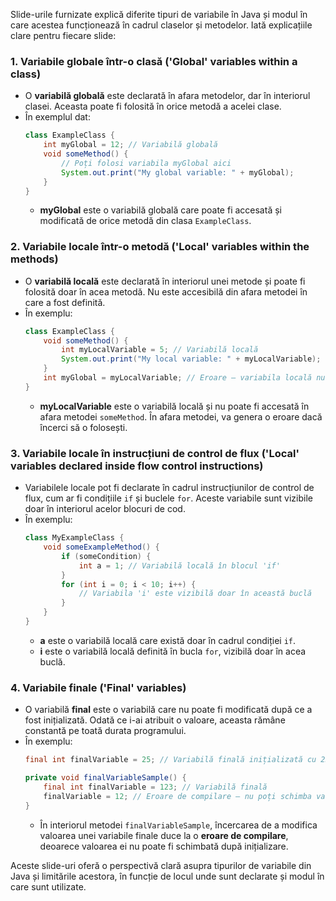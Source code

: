 Slide-urile furnizate explică diferite tipuri de variabile în Java și modul în care acestea funcționează în cadrul claselor și metodelor. Iată explicațiile clare pentru fiecare slide:

### 1. **Variabile globale într-o clasă ('Global' variables within a class)**
   - O **variabilă globală** este declarată în afara metodelor, dar în interiorul clasei. Aceasta poate fi folosită în orice metodă a acelei clase.
   - În exemplul dat:
     ```java
     class ExampleClass {
         int myGlobal = 12; // Variabilă globală
         void someMethod() {
             // Poți folosi variabila myGlobal aici
             System.out.print("My global variable: " + myGlobal);
         }
     }
     ```
     - **myGlobal** este o variabilă globală care poate fi accesată și modificată de orice metodă din clasa `ExampleClass`.

### 2. **Variabile locale într-o metodă ('Local' variables within the methods)**
   - O **variabilă locală** este declarată în interiorul unei metode și poate fi folosită doar în acea metodă. Nu este accesibilă din afara metodei în care a fost definită.
   - În exemplu:
     ```java
     class ExampleClass {
         void someMethod() {
             int myLocalVariable = 5; // Variabilă locală
             System.out.print("My local variable: " + myLocalVariable);
         }
         int myGlobal = myLocalVariable; // Eroare – variabila locală nu este vizibilă aici
     }
     ```
     - **myLocalVariable** este o variabilă locală și nu poate fi accesată în afara metodei `someMethod`. În afara metodei, va genera o eroare dacă încerci să o folosești.

### 3. **Variabile locale în instrucțiuni de control de flux ('Local' variables declared inside flow control instructions)**
   - Variabilele locale pot fi declarate în cadrul instrucțiunilor de control de flux, cum ar fi condițiile `if` și buclele `for`. Aceste variabile sunt vizibile doar în interiorul acelor blocuri de cod.
   - În exemplu:
     ```java
     class MyExampleClass {
         void someExampleMethod() {
             if (someCondition) {
                 int a = 1; // Variabilă locală în blocul 'if'
             }
             for (int i = 0; i < 10; i++) {
                 // Variabila 'i' este vizibilă doar în această buclă
             }
         }
     }
     ```
     - **a** este o variabilă locală care există doar în cadrul condiției `if`.
     - **i** este o variabilă locală definită în bucla `for`, vizibilă doar în acea buclă.

### 4. **Variabile finale ('Final' variables)**
   - O variabilă **final** este o variabilă care nu poate fi modificată după ce a fost inițializată. Odată ce i-ai atribuit o valoare, aceasta rămâne constantă pe toată durata programului.
   - În exemplu:
     ```java
     final int finalVariable = 25; // Variabilă finală inițializată cu 25
     
     private void finalVariableSample() {
         final int finalVariable = 123; // Variabilă finală
         finalVariable = 12; // Eroare de compilare – nu poți schimba valoarea unei variabile finale
     }
     ```
     - În interiorul metodei `finalVariableSample`, încercarea de a modifica valoarea unei variabile finale duce la o **eroare de compilare**, deoarece valoarea ei nu poate fi schimbată după inițializare.

Aceste slide-uri oferă o perspectivă clară asupra tipurilor de variabile din Java și limitările acestora, în funcție de locul unde sunt declarate și modul în care sunt utilizate.
